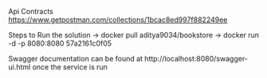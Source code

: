 Api Contracts
https://www.getpostman.com/collections/1bcac8ed997f882249ee

Steps to Run the solution
 -> docker pull aditya9034/bookstore
 -> docker run -d -p 8080:8080 57a2161c0f05

Swagger documentation can be found at http://localhost:8080/swagger-ui.html once the service is run
